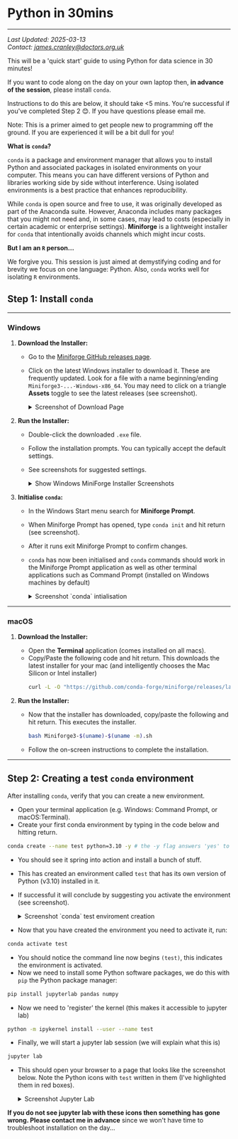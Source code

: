 # Python in 30mins
---

*Last Updated: 2025-03-13*  
*Contact: [james.cranley@doctors.org.uk](mailto:james.cranley@doctors.org.uk)*

This will be a 'quick start' guide to using Python for data science in 30 minutes!

If you want to code along on the day on your own laptop then, **in advance of the session**, please install `conda`.

Instructions to do this are below, it should take <5 mins. You're successful if you've completed Step 2 😊. If you have questions please email me.

Note: This is a primer aimed to get people new to programming off the ground. If you are experienced it will be a bit dull for you!

**What is `conda`?**

`conda` is a package and environment manager that allows you to install Python and associated packages in isolated environments on your computer. This means you can have different versions of Python and libraries working side by side without interference. Using isolated environments is a best practice that enhances reproducibility.

While `conda` is open source and free to use, it was originally developed as part of the Anaconda suite. However, Anaconda includes many packages that you might not need and, in some cases, may lead to costs (especially in certain academic or enterprise settings). **Miniforge** is a lightweight installer for `conda` that intentionally avoids channels which might incur costs.

**But I am an `R` person...**

We forgive you. This session is just aimed at demystifying coding and for brevity we focus on one language: Python. Also, `conda` works well for isolating `R` environments.


## Step 1: Install `conda`
---

### Windows

1. **Download the Installer:**
   - Go to the [Miniforge GitHub releases page](https://github.com/conda-forge/miniforge/releases).
   - Click on the latest Windows installer to download it. These are frequently updated. Look for a file with a name beginning/ending `Miniforge3-...-Windows-x86_64`. You may need to click on a triangle **Assets** toggle to see the latest releases (see screenshot).

      <details>
        <summary>Screenshot of Download Page</summary>
        <img src="./screenshots/win_releases.png" alt="MiniForge Releases as of 2025-03-13">
      </details>

2. **Run the Installer:**
   - Double-click the downloaded `.exe` file.
   - Follow the installation prompts. You can typically accept the default settings.
   - See screenshots for suggested settings.
  
     <details>
       <summary>Show Windows MiniForge Installer Screenshots</summary>
       <img src="./screenshots/win_install_1.png" alt="Installer Step 1">
       <br>
       <img src="./screenshots/win_install_2.png" alt="Installer Step 2">
       <br>
       <img src="./screenshots/win_install_3.png" alt="Installer Step 3">
     </details>

3. **Initialise `conda`:**
   - In the Windows Start menu search for **Miniforge Prompt**.
   - When Miniforge Prompt has opened, type `conda init` and hit return (see screenshot).
   - After it runs exit Miniforge Prompt to confirm changes.
   - `conda` has now been initialised and `conda` commands should work in the Miniforge Prompt application as well as other terminal applications such as Command Prompt (installed on Windows machines by default)

      <details>
        <summary>Screenshot `conda` intialisation</summary>
        <img src="./screenshots/win_conda_init.png" alt="Running conda init">
      </details>

---

### macOS

1. **Download the Installer:**
   - Open the **Terminal** application (comes installed on all macs).
   - Copy/Paste the following code and hit return. This downloads the latest installer for your mac (and intelligently chooses the Mac Silicon or Intel installer)
     ```bash
     curl -L -O "https://github.com/conda-forge/miniforge/releases/latest/download/Miniforge3-$(uname)-$(uname -m).sh"
     ```

2. **Run the Installer:**
   - Now that the installer has downloaded, copy/paste the following and hit return. This executes the installer.
     ```bash
     bash Miniforge3-$(uname)-$(uname -m).sh
     ```
   - Follow the on-screen instructions to complete the installation.

---

## Step 2: Creating a test `conda` environment

After installing `conda`, verify that you can create a new environment. 

 - Open your terminal application (e.g. Windows: Command Prompt, or macOS:Terminal).
 - Create your first conda environment by typing in the code below and hitting return.
 
 ```bash
 conda create --name test python=3.10 -y # the -y flag answers 'yes' to questions during environment creation 
 ```
 
 - You should see it spring into action and install a bunch of stuff.
 - This has created an environment called `test` that has its own version of Python (v3.10) installed in it.
 - If successful it will conclude by suggesting you activate the environment (see screenshot).
    
    <details>
     <summary>Screenshot `conda` test enviroment creation</summary>
     <img src="./screenshots/win_conda_env_created.png" alt="Successful env creation">
    </details>
 
 - Now that you have created the environment you need to activate it, run:
 
 ```bash
 conda activate test
 ```
 
 - You should notice the command line now begins `(test)`, this indicates the environment is activated.
 - Now we need to install some Python software packages, we do this with `pip` the Python package manager:
 
 ```bash
 pip install jupyterlab pandas numpy
 ```
 
 - Now we need to 'register' the kernel (this makes it accessible to jupyter lab)
 
 ```bash
 python -m ipykernel install --user --name test
 ```
 
 - Finally, we will start a jupyter lab session (we will explain what this is)
 
 ```bash
 jupyter lab
 ```
 
 - This should open your browser to a page that looks like the screenshot below. Note the Python icons with `test` written in them (I've highlighted them in red boxes).
 
    <details>
     <summary>Screenshot Jupyter Lab</summary>
     <img src="./screenshots/win_jupyterlab.png" alt="WHat Jupyter Lab should look like if it works.">
    </details>
    
 **If you do not see jupyter lab with these icons then something has gone wrong. Please contact me in advance** since we won't have time to troubleshoot installation on the day...
